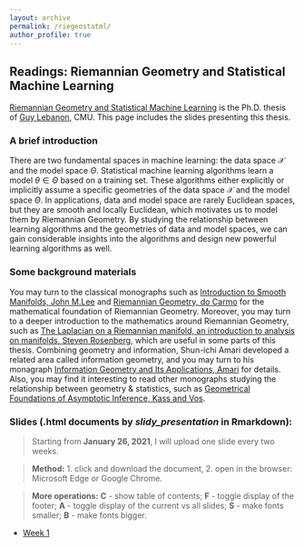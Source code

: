 ```yaml
---
layout: archive
permalink: /riegeostatml/
author_profile: true
---
```


## Readings: Riemannian Geometry and Statistical Machine Learning

[Riemannian Geometry and Statistical Machine Learning](https://www.cs.cmu.edu/~lebanon/pub/thesis/thesis.pdf) is the Ph.D. thesis of [Guy Lebanon](http://theanalysisofdata.com/), CMU. This page includes the slides presenting this thesis. 

### A brief introduction
There are two fundamental spaces in machine learning: the data space $\mathcal{X}$ and the model space $\Theta$. Statistical machine learning algorithms learn a model $\theta\in\Theta$ based on a training set. These algorithms either explicitly or implicitly assume a specific geometries of the data space $\mathcal{X}$ and the model space $\Theta$. In applications, data and model space are rarely Euclidean spaces, but they are smooth and locally Euclidean, which motivates us to model them by Riemannian Geometry. By studying the relationship between learning algorithms and the geometries of data and model spaces, we can gain considerable insights into the algorithms and design new powerful learning algorithms as well.

### Some background materials

You may turn to the classical monographs such as [Introduction to Smooth Manifolds, John M.Lee](https://link.springer.com/book/10.1007/978-1-4419-9982-5) and [Riemannian Geometry, do Carmo](https://link.springer.com/book/10.1007%2F978-3-642-18855-8) for the mathematical foundation of Riemannian Geometry. Moreover, you may turn to a deeper introduction to the mathematics around Riemannian Geometry, such as [The Laplacian on a Riemannian manifold, an introduction to analysis on manifolds, Steven Rosenberg](https://www.cambridge.org/core/books/laplacian-on-a-riemannian-manifold/56F18C2AB0A765A91892E164079A3B74), which are useful in some parts of this thesis. Combining geometry and information, Shun-ichi Amari developed a related area called information geometry, and you may turn to his monagraph [Information Geometry and Its Applications, Amari](https://link.springer.com/book/10.1007/978-3-319-97798-0) for details. Also, you may find it interesting to read other monographs studying the relationship between geometry & statistics, such as [Geometrical Foundations of Asymptotic Inference, Kass and Vos](https://onlinelibrary.wiley.com/doi/book/10.1002/9781118165980).

### Slides (.html documents by *slidy_presentation* in Rmarkdown):
> Starting from **January 26, 2021**, I will upload one slide every two weeks. 

> **Method:** 1. click and download the document, 2. open in the browser: Microsoft Edge or Google Chrome. 

> **More operations:** **C** - show table of contents; **F** - toggle display of the footer; **A** - toggle display of the current vs all slides; **S** - make fonts smaller; **B** - make fonts bigger.

- [Week 1](https://raw.githubusercontent.com/HengchaoChen/HengchaoChen.github.io/master/files/riegeostatml/Week_1.zip)
